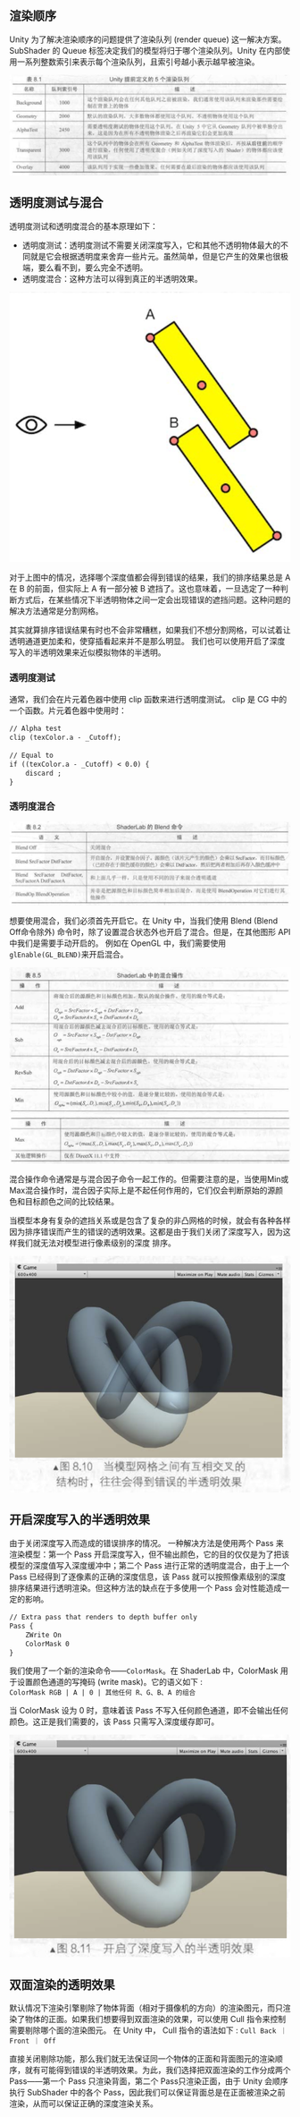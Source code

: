 ## 渲染顺序

Unity 为了解决渲染顺序的问题提供了渲染队列 (render queue) 这一解决方案。SubShader 的 Queue 标签决定我们的模型将归于哪个渲染队列。Unity 在内部使用一系列整数索引来表示每个渲染队列，且索引号越小表示越早被渲染。

![](https://raw.githubusercontent.com/BlairRenaissance/ImageHost/main/20240402210509.png)

## 透明度测试与混合

透明度测试和透明度混合的基本原理如下：
- 透明度测试：透明度测试不需要关闭深度写入，它和其他不透明物体最大的不同就是它会根据透明度来舍弃一些片元。虽然简单，但是它产生的效果也很极端，要么看不到，要么完全不透明。
- 透明度混合：这种方法可以得到真正的半透明效果。

![200](https://raw.githubusercontent.com/BlairRenaissance/ImageHost/main/20240402210257.png)

对于上图中的情况，选择哪个深度值都会得到错误的结果，我们的排序结果总是 A 在 B 的前面，但实际上 A 有一部分被 B 遮挡了。这也意味着，一旦选定了一种判断方式后，在某些情况下半透明物体之间一定会出现错误的遮挡问题。这种问题的解决方法通常是分割网格。

其实就算排序错误结果有时也不会非常糟糕，如果我们不想分割网格，可以试着让透明通道更加柔和，使穿插看起来并不是那么明显。 我们也可以使用开启了深度写入的半透明效果来近似模拟物体的半透明。

### 透明度测试

通常，我们会在片元着色器中使用 clip 函数来进行透明度测试。 clip 是 CG 中的一个函数。片元着色器中使用时：
```
// Alpha test  
clip (texColor.a - _Cutoff); 

// Equal to
if ((texColor.a - _Cutoff) < 0.0) { 
	discard ; 
}
```

### 透明度混合

![](https://raw.githubusercontent.com/BlairRenaissance/ImageHost/main/20240402211120.png)

想要使用混合，我们必须首先开启它。在 Unity 中，当我们使用 Blend (Blend Off命令除外) 命令时，除了设置混合状态外也开启了混合。但是，在其他图形 API 中我们是需要手动开启的。 例如在 OpenGL 中，我们需要使用 `glEnable(GL_BLEND)`来开启混合。

![](https://raw.githubusercontent.com/BlairRenaissance/ImageHost/main/20240402215329.png)
![](https://raw.githubusercontent.com/BlairRenaissance/ImageHost/main/20240402215354.png)

混合操作命令通常是与混合因子命令一起工作的。但需要注意的是，当使用Min或Max混合操作时，混合因子实际上是不起任何作用的，它们仅会判断原始的源颜色和目标颜色之间的比较结果。

当模型本身有复杂的遮挡关系或是包含了复杂的非凸网格的时候，就会有各种各样因为排序错误而产生的错误的透明效果。这都是由于我们关闭了深度写入，因为这样我们就无法对模型进行像素级别的深度 排序。

![300](https://raw.githubusercontent.com/BlairRenaissance/ImageHost/main/20240402211222.png)


## 开启深度写入的半透明效果

由于关闭深度写入而造成的错误排序的情况。 一种解决方法是使用两个 Pass 来渲染模型：第一个 Pass 开启深度写入，但不输出颜色，它的目的仅仅是为了把该模型的深度值写入深度缓冲中；第二个 Pass 进行正常的透明度混合，由于上一个 Pass 已经得到了逐像素的正确的深度信息，该 Pass 就可以按照像素级别的深度排序结果进行透明渲染。但这种方法的缺点在于多使用一个 Pass 会对性能造成一定的影响。

```
// Extra pass that renders to depth buffer only
Pass {
	ZWrite On
	ColorMask 0
}
```

我们使用了一个新的渲染命令——`ColorMask`。在 ShaderLab 中，ColorMask 用于设置颜色通道的写掩码 (write mask)。它的语义如下 :  
`ColorMask RGB | A | 0 | 其他任何 R、G、B、A 的组合`

当 ColorMask 设为 0 时，意味着该 Pass 不写入任何颜色通道，即不会输出任何颜色。这正是我们需要的，该 Pass 只需写入深度缓存即可。

![300](https://raw.githubusercontent.com/BlairRenaissance/ImageHost/main/20240402215159.png)

## 双面渲染的透明效果

默认情况下渲染引擎剔除了物体背面（相对于摄像机的方向）的渲染图元，而只渲染了物体的正面。如果我们想要得到双面渲染的效果，可以使用 Cull 指令来控制需要剔除哪个面的渲染图元。 在 Unity 中， Cull 指令的语法如下 :
`Cull Back ｜ Front ｜ Off`

直接关闭剔除功能，那么我们就无法保证同一个物体的正面和背面图元的渲染顺序，就有可能得到错误的半透明效果。为此，我们选择把双面渲染的工作分成两个 Pass——第一个 Pass 只渲染背面，第二个 Pass只渲染正面，由于 Unity 会顺序执行 SubShader 中的各个 Pass，因此我们可以保证背面总是在正面被渲染之前渲染，从而可以保证正确的深度渲染关系。